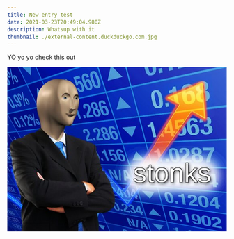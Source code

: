 ```yaml
---
title: New entry test
date: 2021-03-23T20:49:04.980Z
description: Whatsup with it
thumbnail: ./external-content.duckduckgo.com.jpg
---
```

YO yo yo check this out

![](external-content.duckduckgo.com.jpg)